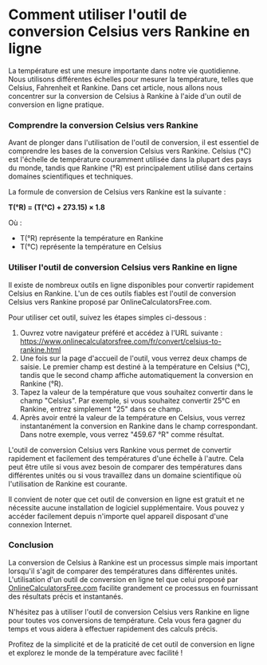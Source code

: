 Comment utiliser l'outil de conversion Celsius vers Rankine en ligne
====================================================================

La température est une mesure importante dans notre vie quotidienne. Nous utilisons différentes échelles pour mesurer la température, telles que Celsius, Fahrenheit et Rankine. Dans cet article, nous allons nous concentrer sur la conversion de Celsius à Rankine à l'aide d'un outil de conversion en ligne pratique.

### Comprendre la conversion Celsius vers Rankine

Avant de plonger dans l'utilisation de l'outil de conversion, il est essentiel de comprendre les bases de la conversion Celsius vers Rankine. Celsius (°C) est l'échelle de température couramment utilisée dans la plupart des pays du monde, tandis que Rankine (°R) est principalement utilisé dans certains domaines scientifiques et techniques.

La formule de conversion de Celsius vers Rankine est la suivante :

**T(°R) = (T(°C) + 273.15) × 1.8**

Où :

- T(°R) représente la température en Rankine
- T(°C) représente la température en Celsius

### Utiliser l'outil de conversion Celsius vers Rankine en ligne

Il existe de nombreux outils en ligne disponibles pour convertir rapidement Celsius en Rankine. L'un de ces outils fiables est l'outil de conversion Celsius vers Rankine proposé par OnlineCalculatorsFree.com.

Pour utiliser cet outil, suivez les étapes simples ci-dessous :

1. Ouvrez votre navigateur préféré et accédez à l'URL suivante : <https://www.onlinecalculatorsfree.com/fr/convert/celsius-to-rankine.html>
2. Une fois sur la page d'accueil de l'outil, vous verrez deux champs de saisie. Le premier champ est destiné à la température en Celsius (°C), tandis que le second champ affiche automatiquement la conversion en Rankine (°R).
3. Tapez la valeur de la température que vous souhaitez convertir dans le champ "Celsius". Par exemple, si vous souhaitez convertir 25°C en Rankine, entrez simplement "25" dans ce champ.
4. Après avoir entré la valeur de la température en Celsius, vous verrez instantanément la conversion en Rankine dans le champ correspondant. Dans notre exemple, vous verrez "459.67 °R" comme résultat.

L'outil de conversion Celsius vers Rankine vous permet de convertir rapidement et facilement des températures d'une échelle à l'autre. Cela peut être utile si vous avez besoin de comparer des températures dans différentes unités ou si vous travaillez dans un domaine scientifique où l'utilisation de Rankine est courante.

Il convient de noter que cet outil de conversion en ligne est gratuit et ne nécessite aucune installation de logiciel supplémentaire. Vous pouvez y accéder facilement depuis n'importe quel appareil disposant d'une connexion Internet.

### Conclusion

La conversion de Celsius à Rankine est un processus simple mais important lorsqu'il s'agit de comparer des températures dans différentes unités. L'utilisation d'un outil de conversion en ligne tel que celui proposé par [OnlineCalculatorsFree.com](http://OnlineCalculatorsFree.com) facilite grandement ce processus en fournissant des résultats précis et instantanés.

N'hésitez pas à utiliser l'outil de conversion Celsius vers Rankine en ligne pour toutes vos conversions de température. Cela vous fera gagner du temps et vous aidera à effectuer rapidement des calculs précis.

Profitez de la simplicité et de la praticité de cet outil de conversion en ligne et explorez le monde de la température avec facilité !